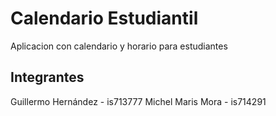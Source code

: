 # Calendario Estudiantil

Aplicacion con calendario y horario para estudiantes

## Integrantes

Guillermo Hernández - is713777
Michel Maris Mora - is714291
